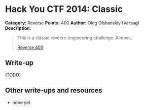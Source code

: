 # Hack You CTF 2014: Classic

**Category:** Reverse
**Points:** 400
**Author:** Oleg Olshanskiy (Varsag)
**Description:**

> This is a classic reverse-engineering challenge. Almost...
>
> [Reverse 400](reverse400)

## Write-up

(TODO)

## Other write-ups and resources

* none yet
